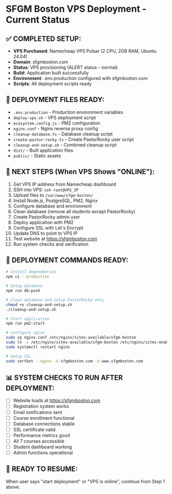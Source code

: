 # SFGM Boston VPS Deployment - Current Status

## ✅ COMPLETED SETUP:
- **VPS Purchased**: Namecheap VPS Pulsar (2 CPU, 2GB RAM, Ubuntu 24.04)
- **Domain**: sfgmboston.com
- **Status**: VPS provisioning (ALERT status - normal)
- **Build**: Application built successfully
- **Environment**: .env.production configured with sfgmboston.com
- **Scripts**: All deployment scripts ready

## 📁 DEPLOYMENT FILES READY:
- `.env.production` - Production environment variables
- `deploy-vps.sh` - VPS deployment script
- `ecosystem.config.js` - PM2 configuration
- `nginx.conf` - Nginx reverse proxy config
- `cleanup-database.ts` - Database cleanup script
- `create-pastor-rocky.ts` - Create PastorRocky user script
- `cleanup-and-setup.sh` - Combined cleanup script
- `dist/` - Built application files
- `public/` - Static assets

## 🎯 NEXT STEPS (When VPS Shows "ONLINE"):
1. Get VPS IP address from Namecheap dashboard
2. SSH into VPS: `ssh root@VPS_IP`
3. Upload files to `/var/www/sfgm-boston/`
4. Install Node.js, PostgreSQL, PM2, Nginx
5. Configure database and environment
6. Clean database (remove all students except PastorRocky)
7. Create PastorRocky admin user
8. Deploy application with PM2
9. Configure SSL with Let's Encrypt
10. Update DNS to point to VPS IP
11. Test website at https://sfgmboston.com
12. Run system checks and verification

## 🔧 DEPLOYMENT COMMANDS READY:
```bash
# Install dependencies
npm ci --production

# Setup database
npm run db:push

# Clean database and setup PastorRocky only
chmod +x cleanup-and-setup.sh
./cleanup-and-setup.sh

# Start application
npm run pm2:start

# Configure nginx
sudo cp nginx.conf /etc/nginx/sites-available/sfgm-boston
sudo ln -s /etc/nginx/sites-available/sfgm-boston /etc/nginx/sites-enabled/
sudo systemctl restart nginx

# Setup SSL
sudo certbot --nginx -d sfgmboston.com -d www.sfgmboston.com
```

## 📊 SYSTEM CHECKS TO RUN AFTER DEPLOYMENT:
- [ ] Website loads at https://sfgmboston.com
- [ ] Registration system works
- [ ] Email notifications sent
- [ ] Course enrollment functional
- [ ] Database connections stable
- [ ] SSL certificate valid
- [ ] Performance metrics good
- [ ] All 7 courses accessible
- [ ] Student dashboard working
- [ ] Admin functions operational

## 🚀 READY TO RESUME:
When user says "start deployment" or "VPS is online", continue from Step 1 above.
